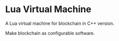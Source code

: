 # Lua Virtual Machine


A Lua virtual machine for blockchain in C++ version.

Make blockchain as configurable software.


